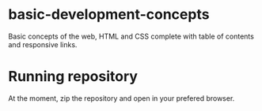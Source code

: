 # basic-development-concepts
Basic concepts of the web, HTML and CSS complete with table of contents and responsive links.

# Running repository
At the moment, zip the repository and open in your prefered browser.
